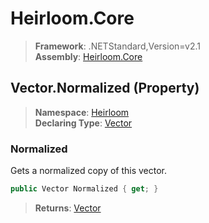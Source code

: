 # Heirloom.Core

> **Framework**: .NETStandard,Version=v2.1  
> **Assembly**: [Heirloom.Core][0]

## Vector.Normalized (Property)

> **Namespace**: [Heirloom][0]  
> **Declaring Type**: [Vector][1]

### Normalized

Gets a normalized copy of this vector.

```cs
public Vector Normalized { get; }
```

> **Returns**: [Vector][1]

[0]: ../../../Heirloom.Core.md
[1]: ../Vector.md
